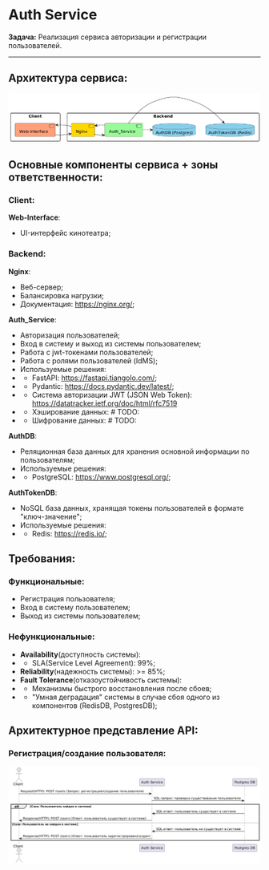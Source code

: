 # Auth Service

**Задача:**
Реализация сервиса авторизации и регистрации пользователей.

* * *

## Архитектура сервиса:
![Auth_Architecture](./architecture/auth_0_0_1.png)

## Основные компоненты сервиса + зоны ответственности:
### Client:
**Web-Interface**:
- UI-интерфейс кинотеатра;

### Backend:
**Nginx**:
- Веб-сервер;
- Балансировка нагрузки;
- Документация: https://nginx.org/;

**Auth_Service**:
- Авторизация пользователей;
- Вход в систему и выход из системы пользователем;
- Работа с jwt-токенами пользователей;
- Работа с ролями пользователей (IdMS);
- Используемые решения:
- - FastAPI: https://fastapi.tiangolo.com/;
- - Pydantic: https://docs.pydantic.dev/latest/;
- - Система авторизации JWT (JSON Web Token): https://datatracker.ietf.org/doc/html/rfc7519
- - Хэширование данных: # TODO:
- - Шифрование данных: # TODO:

**AuthDB**:
- Реляционная база данных для хранения основной информации по пользователям;
- Используемые решения:
- - PostgreSQL: https://www.postgresql.org/;

**AuthTokenDB**:
- NoSQL база данных, хранящая токены пользователей в формате "ключ-значение";
- Используемые решения:
- - Redis: https://redis.io/;

## Требования:
### Функциональные:
- Регистрация пользователя;
- Вход в систему пользователем;
- Выход из системы пользователем;

### Нефункциональные:
- **Availability**(доступность системы):
- - SLA(Service Level Agreement): 99%;
- **Reliability**(надежность системы): >= 85%;
- **Fault Tolerance**(отказоустойчивость системы):
- - Механизмы быстрого восстановления после сбоев;
- - "Умная деградация" системы в случае сбоя одного из компонентов (RedisDB, PostgresDB);

## Архитектурное представление API:
### Регистрация/создание пользователя:
![User registry](architecture/auth_registry_user_0_0_1.png)
